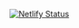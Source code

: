 [![Netlify Status](https://api.netlify.com/api/v1/badges/b0fb91fb-0993-4353-bcd6-163d7e6d2561/deploy-status)](https://app.netlify.com/sites/neighborhood-analysis-f21/deploys)
